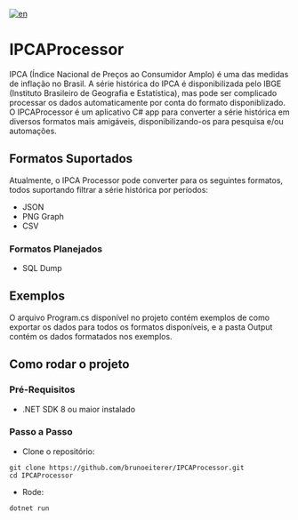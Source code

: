 [![en](https://img.shields.io/badge/lang-en-red.svg)](https://github.com/brunoeiterer/IPCAProcessor/blob/master/README.md)

# IPCAProcessor
IPCA (Índice Nacional de Preços ao Consumidor Amplo) é uma das medidas de inflação no Brasil. A série histórica do IPCA é disponibilizada pelo IBGE (Instituto Brasileiro de Geografia e Estatística), mas pode ser complicado processar os dados automaticamente por conta do formato disponiblizado. O IPCAProcessor é um aplicativo C# app para converter a série histórica em diversos formatos mais amigáveis, disponibilizando-os para pesquisa e/ou automações.

## Formatos Suportados
Atualmente, o IPCA Processor pode converter para os seguintes formatos, todos suportando filtrar a série histórica por períodos:
* JSON
* PNG Graph
* CSV

### Formatos Planejados
* SQL Dump

## Exemplos
O arquivo Program.cs disponível no projeto contém exemplos de como exportar os dados para todos os formatos disponíveis, e a pasta Output contém os dados formatados nos exemplos.

## Como rodar o projeto

### Pré-Requisitos
* .NET SDK 8 ou maior instalado

### Passo a Passo
* Clone o repositório:
```
git clone https://github.com/brunoeiterer/IPCAProcessor.git
cd IPCAProcessor
```
* Rode:
```
dotnet run
```
